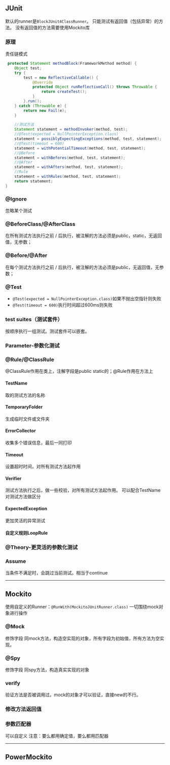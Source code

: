 ## JUnit
默认的runner是`BlockJUnit4ClassRunner`。
只能测试有返回值（包括异常）的方法。
没有返回值的方法需要使用Mockito库
### 原理
责任链模式
```java
 protected Statement methodBlock(FrameworkMethod method) {  
    Object test;  
    try {  
        test = new ReflectiveCallable() {  
            @Override  
            protected Object runReflectiveCall() throws Throwable {  
                return createTest();  
            }  
        }.run();  
    } catch (Throwable e) {  
        return new Fail(e);  
    }  
  
    //测试方法
    Statement statement = methodInvoker(method, test);
    //@Test(expected = NullPointerException.class)
    statement = possiblyExpectingExceptions(method, test, statement);
    //@Test(timeout = 600)
    statement = withPotentialTimeout(method, test, statement);
    //@Before
    statement = withBefores(method, test, statement);
    //@After
    statement = withAfters(method, test, statement);
    //Rule
    statement = withRules(method, test, statement);
    return statement;  
}  
```

### @Ignore
忽略某个测试
### @BeforeClass/@AfterClass
在所有测试方法执行之前 / 后执行，被注解的方法必须是public，static，无返回值，无参数；
### @Before/@After
在每个测试方法执行之前 / 后执行，被注解的方法必须是public，无返回值，无参数；
### @Test
- `@Test(expected = NullPointerException.class)`如果不抛出空指针则失败
- `@Test(timeout = 600)`执行时间超过600ms则失败

### test suites（测试套件）
按顺序执行一组测试。测试套件可以嵌套。

### Parameter-参数化测试

### @Rule/@ClassRule
@ClassRule作用在类上，注解字段是public static的；@Rule作用在方法上
#### TestName
取的测试方法的名称
#### TemporaryFolder
生成临时文件或文件夹
#### ErrorCollector
收集多个错误信息，最后一同打印
#### Timeout
设置超时时间，对所有测试方法起作用
#### Verifier
测试方法执行之后，做一些校验，对所有测试方法起作用。
可以配合TestName对测试方法做区分
#### ExpectedException
更加灵活的异常测试
#### 自定义规则LoopRule

### @Theory-更灵活的参数化测试

### Assume
当条件不满足时，会跳过当前测试。相当于continue

---
## Mockito
使用自定义的Runner：`@RunWith(MockitoJUnitRunner.class)`
一切围绕mock对象进行操作
### @Mock
修饰字段
同mock方法，构造空实现的对象，所有字段为初始值，所有方法为空实现。
### @Spy
修饰字段
同spy方法，构造真实实现的对象
### verify
验证方法是否被调用过。mock的对象才可以验证，直接new的不行。
### 修改方法返回值
### 参数匹配器
可以自定义
注意：要么都用确定值，要么都用匹配器

---
## PowerMockito